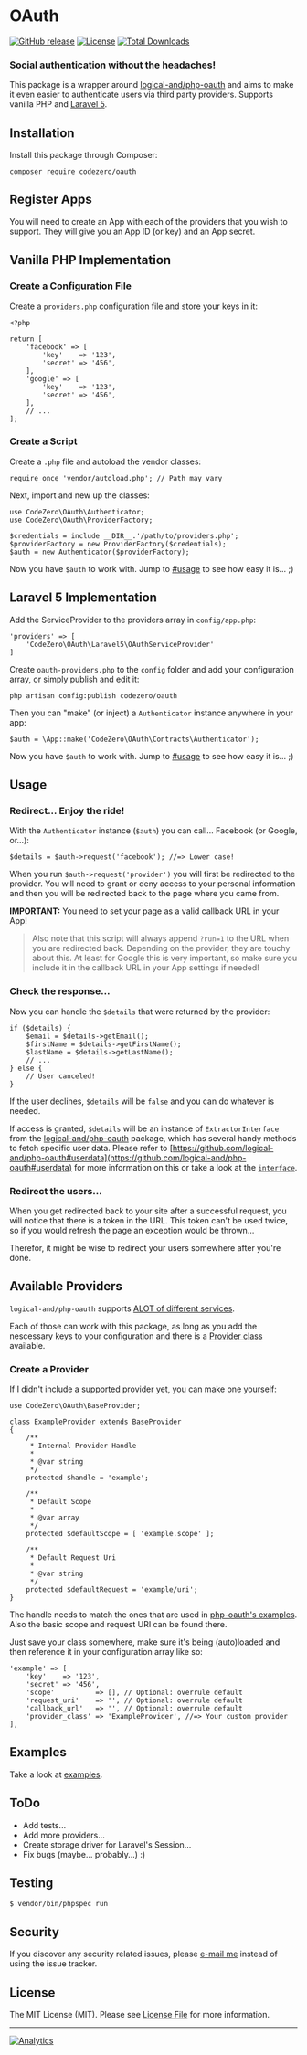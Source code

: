 # OAuth

[![GitHub release](https://img.shields.io/github/release/codezero-be/oauth.svg)]()
[![License](https://img.shields.io/packagist/l/codezero/oauth.svg)]()
[![Total Downloads](https://img.shields.io/packagist/dt/codezero/oauth.svg)](https://packagist.org/packages/codezero/oauth)

### Social authentication without the headaches!

This package is a wrapper around [logical-and/php-oauth](https://github.com/logical-and/php-oauth) and aims to make it even easier to authenticate users via third party providers. Supports vanilla PHP and [Laravel 5](http://laravel.com/).

## Installation

Install this package through Composer:

    composer require codezero/oauth

## Register Apps

You will need to create an App with each of the providers that you wish to support. They will give you an App ID (or key) and an App secret.

## Vanilla PHP Implementation

### Create a Configuration File

Create a `providers.php` configuration file and store your keys in it:

    <?php

    return [
        'facebook' => [
            'key'    => '123',
            'secret' => '456',
        ],
        'google' => [
            'key'    => '123',
            'secret' => '456',
        ],
        // ...
    ];

### Create a Script

Create a `.php` file and autoload the vendor classes:

    require_once 'vendor/autoload.php'; // Path may vary

Next, import and new up the classes:

    use CodeZero\OAuth\Authenticator;
    use CodeZero\OAuth\ProviderFactory;
    
    $credentials = include __DIR__.'/path/to/providers.php';
    $providerFactory = new ProviderFactory($credentials);
    $auth = new Authenticator($providerFactory);

Now you have `$auth` to work with. Jump to [#usage](#usage) to see how easy it is... ;) 

## Laravel 5 Implementation

Add the ServiceProvider to the providers array in `config/app.php`:

    'providers' => [
        'CodeZero\OAuth\Laravel5\OAuthServiceProvider'
    ]

Create `oauth-providers.php` to the `config` folder and add your configuration array, or simply publish and edit it:
 
    php artisan config:publish codezero/oauth
    
Then you can "make" (or inject) a `Authenticator` instance anywhere in your app:

    $auth = \App::make('CodeZero\OAuth\Contracts\Authenticator');

Now you have `$auth` to work with. Jump to [#usage](#usage) to see how easy it is... ;) 

## Usage

### Redirect... Enjoy the ride!

With the `Authenticator` instance (`$auth`) you can call... Facebook (or Google, or...):

    $details = $auth->request('facebook'); //=> Lower case!

When you run `$auth->request('provider')` you will first be redirected to the provider. You will need to grant or deny access to your personal information and then you will be redirected back to the page where you came from.

**IMPORTANT:** You need to set your page as a valid callback URL in your App!

> Also note that this script will always append `?run=1` to the URL when you are redirected back. Depending on the provider, they are touchy about this. At least for Google this is very important, so make sure you include it in the callback URL in your App settings if needed!

### Check the response...

Now you can handle the `$details` that were returned by the provider:

    if ($details) {
        $email = $details->getEmail();
        $firstName = $details->getFirstName();
        $lastName = $details->getLastName();
        // ...
    } else {
        // User canceled!
    }

If the user declines, `$details` will be `false` and you can do whatever is needed.

If access is granted, `$details` will be an instance of `ExtractorInterface` from the [logical-and/php-oauth](https://github.com/logical-and/php-oauth) package, which has several handy methods to fetch specific user data. Please refer to [https://github.com/logical-and/php-oauth#userdata](https://github.com/logical-and/php-oauth#userdata) for more information on this or take a look at the [`interface`](https://github.com/logical-and/php-oauth/blob/master/src/UserData/Extractor/ExtractorInterface.php).

### Redirect the users...

When you get redirected back to your site after a successful request, you will notice that there is a token in the URL. This token can't be used twice, so if you would refresh the page an exception would be thrown...

Therefor, it might be wise to redirect your users somewhere after you're done.

## Available Providers

`logical-and/php-oauth` supports [ALOT of different services](https://github.com/logical-and/php-oauth#service-support).

Each of those can work with this package, as long as you add the nescessary keys to your configuration and there is a [Provider class](https://github.com/codezero-be/oauth/blob/master/src/Providers) available.

### Create a Provider

If I didn't include a [supported](https://github.com/logical-and/php-oauth#service-support) provider yet, you can make one yourself: 

    use CodeZero\OAuth\BaseProvider;
    
    class ExampleProvider extends BaseProvider
    {
        /**
         * Internal Provider Handle
         *
         * @var string
         */
        protected $handle = 'example';
    
        /**
         * Default Scope
         *
         * @var array
         */
        protected $defaultScope = [ 'example.scope' ];
    
        /**
         * Default Request Uri
         *
         * @var string
         */
        protected $defaultRequest = 'example/uri';
    }

The handle needs to match the ones that are used in [php-oauth's examples](https://github.com/logical-and/php-oauth/tree/master/examples). Also the basic scope and request URI can be found there.

Just save your class somewhere, make sure it's being (auto)loaded and then reference it in your configuration array like so:

    'example' => [
        'key'    => '123',
        'secret' => '456',
        'scope'          => [], // Optional: overrule default
        'request_uri'    => '', // Optional: overrule default
        'callback_url'   => '', // Optional: overrule default
        'provider_class' => 'ExampleProvider', //=> Your custom provider
    ],

## Examples

Take a look at [examples](https://github.com/codezero-be/oauth/blob/master/examples).

## ToDo

- Add tests...
- Add more providers...
- Create storage driver for Laravel's Session...
- Fix bugs (maybe... probably...) :)

## Testing

    $ vendor/bin/phpspec run

## Security

If you discover any security related issues, please [e-mail me](mailto:ivan@codezero.be) instead of using the issue tracker.

## License

The MIT License (MIT). Please see [License File](LICENSE.md) for more information.

---
[![Analytics](https://ga-beacon.appspot.com/UA-58876018-1/codezero-be/oauth)](https://github.com/igrigorik/ga-beacon)
